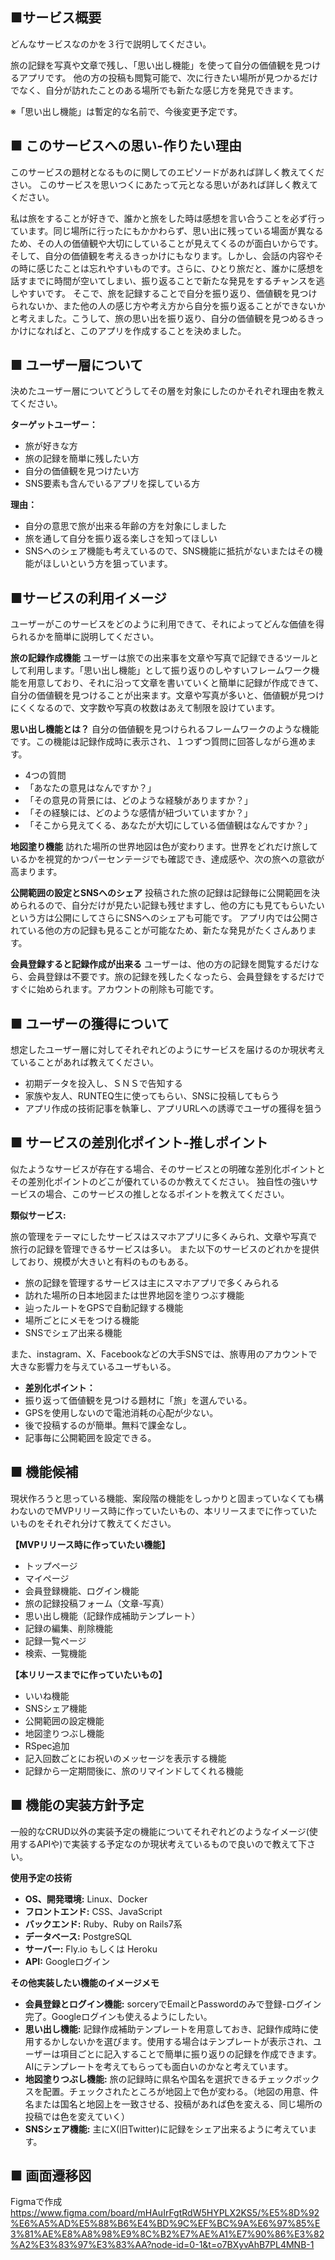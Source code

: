 ## ■サービス概要
どんなサービスなのかを３行で説明してください。

旅の記録を写真や文章で残し、「思い出し機能」を使って自分の価値観を見つけるアプリです。
他の方の投稿も閲覧可能で、次に行きたい場所が見つかるだけでなく、自分が訪れたことのある場所でも新たな感じ方を発見できます。

※「思い出し機能」は暫定的な名前で、今後変更予定です。

## ■ このサービスへの思い-作りたい理由
このサービスの題材となるものに関してのエピソードがあれば詳しく教えてください。 このサービスを思いつくにあたって元となる思いがあれば詳しく教えてください。

私は旅をすることが好きで、誰かと旅をした時は感想を言い合うことを必ず行っています。同じ場所に行ったにもかかわらず、思い出に残っている場面が異なるため、その人の価値観や大切にしていることが見えてくるのが面白いからです。そして、自分の価値観を考えるきっかけにもなります。しかし、会話の内容やその時に感じたことは忘れやすいものです。さらに、ひとり旅だと、誰かに感想を話すまでに時間が空いてしまい、振り返ることで新たな発見をするチャンスを逃しやすいです。
そこで、旅を記録することで自分を振り返り、価値観を見つけられないか、また他の人の感じ方や考え方から自分を振り返ることができないかと考えました。こうして、旅の思い出を振り返り、自分の価値観を見つめるきっかけになればと、このアプリを作成することを決めました。

## ■ ユーザー層について
決めたユーザー層についてどうしてその層を対象にしたのかそれぞれ理由を教えてください。

__ターゲットユーザー：__

- 旅が好きな方
- 旅の記録を簡単に残したい方
- 自分の価値観を見つけたい方
- SNS要素も含んでいるアプリを探している方 

__理由：__

- 自分の意思で旅が出来る年齢の方を対象にしました
- 旅を通して自分を振り返る楽しさを知ってほしい
- SNSへのシェア機能も考えているので、SNS機能に抵抗がないまたはその機能がほしいという方を狙っています。

## ■サービスの利用イメージ
ユーザーがこのサービスをどのように利用できて、それによってどんな価値を得られるかを簡単に説明してください。

__旅の記録作成機能__
ユーザーは旅での出来事を文章や写真で記録できるツールとして利用します。「思い出し機能」として振り返りのしやすいフレームワーク機能を用意しており、それに沿って文章を書いていくと簡単に記録が作成できて、自分の価値観を見つけることが出来ます。文章や写真が多いと、価値観が見つけにくくなるので、文字数や写真の枚数はあえて制限を設けています。 

__思い出し機能とは？__
自分の価値観を見つけられるフレームワークのような機能です。この機能は記録作成時に表示され、１つずつ質問に回答しながら進めます。

- 4つの質問
- 「あなたの意見はなんですか？」
- 「その意見の背景には、どのような経験がありますか？」
- 「その経験には、どのような感情が紐づいていますか？」
- 「そこから見えてくる、あなたが大切にしている価値観はなんですか？」


__地図塗り機能__
訪れた場所の世界地図は色が変わります。世界をどれだけ旅しているかを視覚的かつパーセンテージでも確認でき、達成感や、次の旅への意欲が高まります。

__公開範囲の設定とSNSへのシェア__
投稿された旅の記録は記録毎に公開範囲を決められるので、自分だけが見たい記録も残せますし、他の方にも見てもらいたいという方は公開にしてさらにSNSへのシェアも可能です。 アプリ内では公開されている他の方の記録も見ることが可能なため、新たな発見がたくさんあります。

__会員登録すると記録作成が出来る__
ユーザーは、他の方の記録を閲覧するだけなら、会員登録は不要です。旅の記録を残したくなったら、会員登録をするだけですぐに始められます。アカウントの削除も可能です。


## ■ ユーザーの獲得について
想定したユーザー層に対してそれぞれどのようにサービスを届けるのか現状考えていることがあれば教えてください。

- 初期データを投入し、ＳＮＳで告知する
- 家族や友人、RUNTEQ生に使ってもらい、SNSに投稿してもらう
- アプリ作成の技術記事を執筆し、アプリURLへの誘導でユーザの獲得を狙う

## ■ サービスの差別化ポイント-推しポイント
似たようなサービスが存在する場合、そのサービスとの明確な差別化ポイントとその差別化ポイントのどこが優れているのか教えてください。 独自性の強いサービスの場合、このサービスの推しとなるポイントを教えてください。

__類似サービス:__ 

旅の管理をテーマにしたサービスはスマホアプリに多くみられ、文章や写真で旅行の記録を管理できるサービスは多い。
また以下のサービスのどれかを提供しており、規模が大きいと有料のものもある。
- 旅の記録を管理するサービスは主にスマホアプリで多くみられる
- 訪れた場所の日本地図または世界地図を塗りつぶす機能
- 辿ったルートをGPSで自動記録する機能
- 場所ごとにメモをつける機能
- SNSでシェア出来る機能

また、instagram、X、Facebookなどの大手SNSでは、旅専用のアカウントで大きな影響力を与えているユーザもいる。


- __差別化ポイント：__
- 振り返って価値観を見つける題材に「旅」を選んでいる。
- GPSを使用しないので電池消耗の心配が少ない。
- 後で投稿するのが簡単。無料で課金なし。
- 記事毎に公開範囲を設定できる。


## ■ 機能候補
現状作ろうと思っている機能、案段階の機能をしっかりと固まっていなくても構わないのでMVPリリース時に作っていたいもの、本リリースまでに作っていたいものをそれぞれ分けて教えてください。

__【MVPリリース時に作っていたい機能】__
- トップページ 
- マイページ
- 会員登録機能、ログイン機能
- 旅の記録投稿フォーム（文章-写真）
- 思い出し機能（記録作成補助テンプレート）
- 記録の編集、削除機能
- 記録一覧ページ
- 検索、一覧機能 

__【本リリースまでに作っていたいもの】__
- いいね機能
- SNSシェア機能
- 公開範囲の設定機能 
- 地図塗りつぶし機能  
- RSpec追加
- 記入回数ごとにお祝いのメッセージを表示する機能
- 記録から一定期間後に、旅のリマインドしてくれる機能

## ■ 機能の実装方針予定
一般的なCRUD以外の実装予定の機能についてそれぞれどのようなイメージ(使用するAPIや)で実装する予定なのか現状考えているもので良いので教えて下さい。

__使用予定の技術__
- __OS、開発環境:__ Linux、Docker
- __フロントエンド:__ CSS、JavaScript
- __バックエンド:__ Ruby、Ruby on Rails7系
- __データベース:__ PostgreSQL
- __サーバー:__ Fly.io もしくは Heroku
- __API:__ Googleログイン


__その他実装したい機能のイメージメモ__
- __会員登録とログイン機能:__ sorceryでEmailとPasswordのみで登録-ログイン完了。Googleログインも使えるようにしたい。
- __思い出し機能:__ 記録作成補助テンプレートを用意しておき、記録作成時に使用するかしないかを選びます。使用する場合はテンプレートが表示され、ユーザーは項目ごとに記入することで簡単に振り返りの記録を作成できます。AIにテンプレートを考えてもらっても面白いのかなと考えています。
- __地図塗りつぶし機能:__ 旅の記録時に県名や国名を選択できるチェックボックスを配置。チェックされたところが地図上で色が変わる。（地図の用意、件名または国名と地図上を一致させる、投稿があれば色を変える、同じ場所の投稿では色を変えていく）
- __SNSシェア機能:__ 主にX(旧Twitter)に記録をシェア出来るように考えています。

## ■ 画面遷移図
Figmaで作成
https://www.figma.com/board/mHAuIrFgtRdW5HYPLX2KS5/%E5%8D%92%E6%A5%AD%E5%88%B6%E4%BD%9C%EF%BC%9A%E6%97%85%E3%81%AE%E8%A8%98%E9%8C%B2%E7%AE%A1%E7%90%86%E3%82%A2%E3%83%97%E3%83%AA?node-id=0-1&t=o7BXyvAhB7PL4MNB-1
